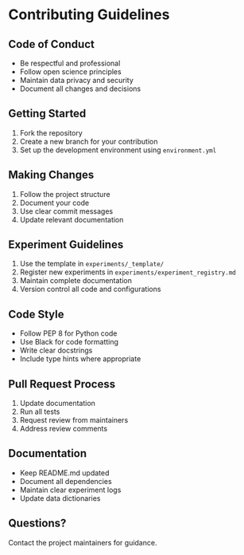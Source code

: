 # Contributing Guidelines

## Code of Conduct
- Be respectful and professional
- Follow open science principles
- Maintain data privacy and security
- Document all changes and decisions

## Getting Started
1. Fork the repository
2. Create a new branch for your contribution
3. Set up the development environment using `environment.yml`

## Making Changes
1. Follow the project structure
2. Document your code
3. Use clear commit messages
4. Update relevant documentation

## Experiment Guidelines
1. Use the template in `experiments/_template/`
2. Register new experiments in `experiments/experiment_registry.md`
3. Maintain complete documentation
4. Version control all code and configurations

## Code Style
- Follow PEP 8 for Python code
- Use Black for code formatting
- Write clear docstrings
- Include type hints where appropriate

## Pull Request Process
1. Update documentation
2. Run all tests
3. Request review from maintainers
4. Address review comments

## Documentation
- Keep README.md updated
- Document all dependencies
- Maintain clear experiment logs
- Update data dictionaries

## Questions?
Contact the project maintainers for guidance. 